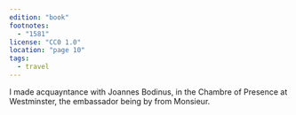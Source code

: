 ```yaml
---
edition: "book"
footnotes:
  - "1581"
license: "CC0 1.0"
location: "page 10"
tags:
  - travel
---
```

I made acquayntance with
Joannes Bodinus, in the Chambre of Presence at Westminster,
the embassador being by from Monsieur.

